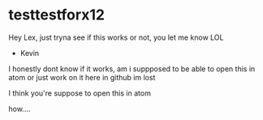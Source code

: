 # testtestforx12

Hey Lex, just tryna see if this works or not, you let me know LOL
- Kevin

I honestly dont know if it works, am i suppposed to be able to open this in atom or just work on it here in github im lost

I think you're suppose to open this in atom 

how....
